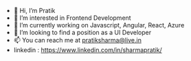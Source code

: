 - 👋 Hi, I’m Pratik
- 👀 I’m interested in Frontend Development
- 🌱 I’m currently working on Javascript, Angular, React, Azure
- 💞️ I’m looking to find a position as a UI Developer
- 📫 You can reach me at pratiksharma@live.in
- linkedin : https://www.linkedin.com/in/sharmapratik/

<!---
topratiksharma/topratiksharma is a ✨ special ✨ repository because its `README.md` (this file) appears on your GitHub profile.
You can click the Preview link to take a look at your changes.
--->
